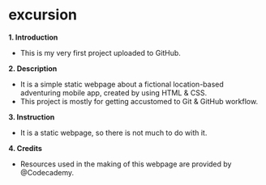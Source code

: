 # excursion
**1. Introduction**
* This is my very first project uploaded to GitHub.

**2. Description**
* It is a simple static webpage about a fictional location-based adventuring mobile app, created by using HTML & CSS.
* This project is mostly for getting accustomed to Git & GitHub workflow.
    
**3. Instruction**
* It is a static webpage, so there is not much to do with it.     

**4. Credits**
* Resources used in the making of this webpage are provided by @Codecademy.

